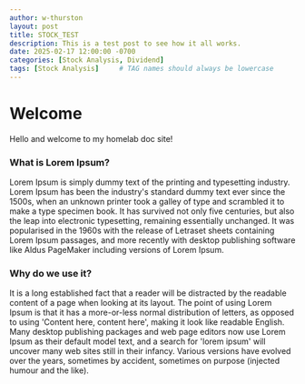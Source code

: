 ```yaml
---
author: w-thurston
layout: post
title: STOCK_TEST
description: This is a test post to see how it all works.
date: 2025-02-17 12:00:00 -0700
categories: [Stock Analysis, Dividend]
tags: [Stock Analysis]     # TAG names should always be lowercase
---
```



# Welcome

Hello and welcome to my homelab doc site!

### What is Lorem Ipsum?

Lorem Ipsum is simply dummy text of the printing and typesetting industry. Lorem Ipsum has been the industry's standard dummy text ever since the 1500s, when an unknown printer took a galley of type and scrambled it to make a type specimen book. It has survived not only five centuries, but also the leap into electronic typesetting, remaining essentially unchanged. It was popularised in the 1960s with the release of Letraset sheets containing Lorem Ipsum passages, and more recently with desktop publishing software like Aldus PageMaker including versions of Lorem Ipsum.

### Why do we use it?

It is a long established fact that a reader will be distracted by the readable content of a page when looking at its layout. The point of using Lorem Ipsum is that it has a more-or-less normal distribution of letters, as opposed to using 'Content here, content here', making it look like readable English. Many desktop publishing packages and web page editors now use Lorem Ipsum as their default model text, and a search for 'lorem ipsum' will uncover many web sites still in their infancy. Various versions have evolved over the years, sometimes by accident, sometimes on purpose (injected humour and the like).


<script src="https://giscus.app/client.js"
        data-repo="W-Thurston/W-Thurston.github.io"
        data-repo-id="R_kgDON7u7Iw"
        data-category="General"
        data-category-id="DIC_kwDON7u7I84CnHfc"
        data-mapping="pathname"
        data-strict="1"
        data-reactions-enabled="1"
        data-emit-metadata="0"
        data-input-position="top"
        data-theme="preferred_color_scheme"
        data-lang="en"
        data-loading="lazy"
        crossorigin="anonymous"
        async>
</script>
